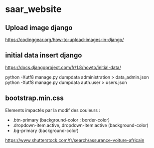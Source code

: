 # saar_website

## Upload image django
https://codinggear.org/how-to-upload-images-in-django/

## initial data insert django
https://docs.djangoproject.com/fr/1.8/howto/initial-data/

python -Xutf8 manage.py dumpdata administration > data_admin.json
python -Xutf8 manage.py dumpdata auth.user > users.json


## bootstrap.min.css 
Elements impactés par la modif des couleurs : 

- .btn-primary (background-color ; border-color)
- .dropdown-item.active,.dropdown-item:active (background-color)
- .bg-primary (background-color)




https://www.shutterstock.com/fr/search/assurance-voiture-africain